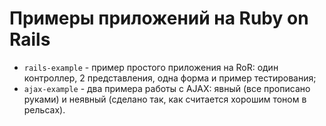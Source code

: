 # Примеры приложений на Ruby on Rails

* `rails-example` - пример простого приложения на RoR: один контроллер, 2 представления, одна форма и пример тестирования;
* `ajax-example` - два примера работы с AJAX: явный (все прописано руками) и неявный (сделано так, как считается хорошим тоном в рельсах).
